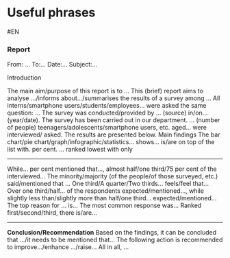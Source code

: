 # Useful phrases
#EN 

### Report
From: ...
To:... Date:...
Subject:...

Introduction

The main aim/purpose of this report is to ...
This (brief) report aims to analyse .../informs about.../summarises the results of a survey among ... All interns/smartphone users/students/employees... were asked the same question: ...
The survey was conducted/provided by ... (source) in/on... (year/date).
The survey has been carried out in our department.
... (number of people) teenagers/adolescents/smartphone users, etc. aged... were interviewed/ asked.
The results are presented below.
Main findings
The bar chart/pie chart/graph/infographic/statistics... shows...
is/are on top of the list with. per cent.
... ranked lowest with only
***
While... per cent mentioned that..., almost half/one third/75 per cent of the interviewed... The minority/majority (of the people/of those surveyed, etc.) said/mentioned that ...
One third/A quarter/Two thirds... feels/feel that...
Over one third/half... of the respondents expected/mentioned..., while slightly less than/slightly more than half/one third... expected/mentioned...
The top reason for ... is...
The most common response was...
Ranked first/second/third, there is/are...
********
**Conclusion/Recommendation**
Based on the findings, it can be concluded that .../it needs to be mentioned that... The following action is recommended to improve.../enhance .../raise...
All in all, ...